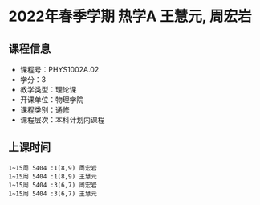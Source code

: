 # 2022年春季学期 热学A 王慧元, 周宏岩






## 课程信息

- 课程号：PHYS1002A.02
- 学分：3
- 教学类型：理论课
- 开课单位：物理学院
- 课程类别：通修
- 课程层次：本科计划内课程

## 上课时间

```
1~15周 5404 :1(8,9) 周宏岩
1~15周 5404 :1(8,9) 王慧元
1~15周 5404 :3(6,7) 周宏岩
1~15周 5404 :3(6,7) 王慧元
```

